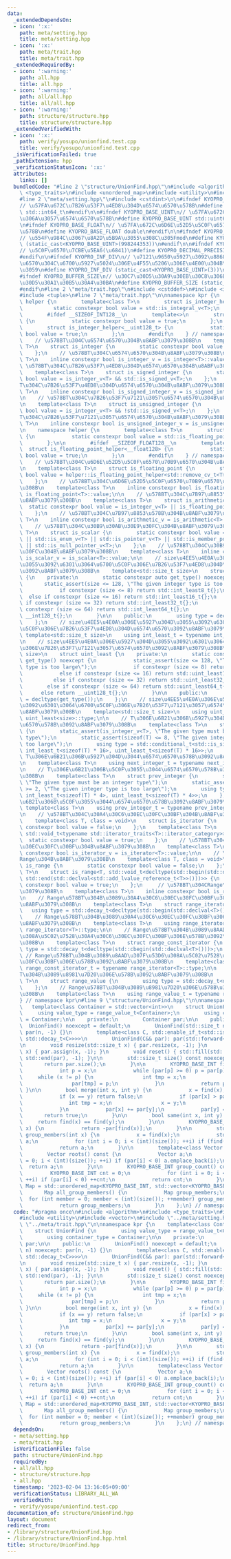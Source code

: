 ```yaml
---
data:
  _extendedDependsOn:
  - icon: ':x:'
    path: meta/setting.hpp
    title: meta/setting.hpp
  - icon: ':x:'
    path: meta/trait.hpp
    title: meta/trait.hpp
  _extendedRequiredBy:
  - icon: ':warning:'
    path: all.hpp
    title: all.hpp
  - icon: ':warning:'
    path: all/all.hpp
    title: all/all.hpp
  - icon: ':warning:'
    path: structure/structure.hpp
    title: structure/structure.hpp
  _extendedVerifiedWith:
  - icon: ':x:'
    path: verify/yosupo/unionfind.test.cpp
    title: verify/yosupo/unionfind.test.cpp
  _isVerificationFailed: true
  _pathExtension: hpp
  _verificationStatusIcon: ':x:'
  attributes:
    links: []
  bundledCode: "#line 2 \"structure/UnionFind.hpp\"\n#include <algorithm>\n#include\
    \ <type_traits>\n#include <unordered_map>\n#include <utility>\n#include <vector>\n\
    #line 2 \"meta/setting.hpp\"\n#include <cstdint>\n\n#ifndef KYOPRO_BASE_INT\n\
    // \u57FA\u672C\u7B26\u53F7\u4ED8\u304D\u6574\u6570\u578B\n#define KYOPRO_BASE_INT\
    \ std::int64_t\n#endif\n\n#ifndef KYOPRO_BASE_UINT\n// \u57FA\u672C\u7B26\u53F7\
    \u306A\u3057\u6574\u6570\u578B\n#define KYOPRO_BASE_UINT std::uint64_t\n#endif\n\
    \n#ifndef KYOPRO_BASE_FLOAT\n// \u57FA\u672C\u6D6E\u52D5\u5C0F\u6570\u70B9\u6570\
    \u578B\n#define KYOPRO_BASE_FLOAT double\n#endif\n\n#ifndef KYOPRO_DEFAULT_MOD\n\
    // \u554F\u984C\u3067\u8A2D\u5B9A\u3055\u308C\u305Fmod\n#define KYOPRO_DEFAULT_MOD\
    \ (static_cast<KYOPRO_BASE_UINT>(998244353))\n#endif\n\n#ifndef KYOPRO_DECIMAL_PRECISION\n\
    // \u5C0F\u6570\u7CBE\u5EA6(\u6841)\n#define KYOPRO_DECIMAL_PRECISION (static_cast<KYOPRO_BASE_UINT>(12))\n\
    #endif\n\n#ifndef KYOPRO_INF_DIV\n// \u7121\u9650\u5927\u3092\u8868\u3059\u6574\
    \u6570\u304C\u6700\u5927\u5024\u306E\u4F55\u5206\u306E\u4E00\u304B\u3092\u8868\
    \u3059\n#define KYOPRO_INF_DIV (static_cast<KYOPRO_BASE_UINT>(3))\n#endif\n\n\
    #ifndef KYOPRO_BUFFER_SIZE\n// \u30C7\u30D5\u30A9\u30EB\u30C8\u306E\u30D0\u30C3\
    \u30D5\u30A1\u30B5\u30A4\u30BA\n#define KYOPRO_BUFFER_SIZE (static_cast<KYOPRO_BASE_UINT>(2048))\n\
    #endif\n#line 2 \"meta/trait.hpp\"\n#include <cstddef>\n#include <iterator>\n\
    #include <tuple>\n#line 7 \"meta/trait.hpp\"\n\nnamespace kpr {\n    namespace\
    \ helper {\n        template<class T>\n        struct is_integer_helper {\n  \
    \          static constexpr bool value = std::is_integral_v<T>;\n        };\n\n\
    \        #ifdef __SIZEOF_INT128__\n        template<>\n        struct is_integer_helper<__int128_t>\
    \ {\n            static constexpr bool value = true;\n        };\n        template<>\n\
    \        struct is_integer_helper<__uint128_t> {\n            static constexpr\
    \ bool value = true;\n        };\n        #endif\n    } // namespace helper\n\n\
    \    // \u578BT\u304C\u6574\u6570\u304B\u8ABF\u3079\u308B\n    template<class\
    \ T>\n    struct is_integer {\n        static constexpr bool value = helper::is_integer_helper<std::remove_cv_t<T>>::value;\n\
    \    };\n    // \u578BT\u304C\u6574\u6570\u304B\u8ABF\u3079\u308B\n    template<class\
    \ T>\n    inline constexpr bool is_integer_v = is_integer<T>::value;\n\n    //\
    \ \u578BT\u304C\u7B26\u53F7\u4ED8\u304D\u6574\u6570\u304B\u8ABF\u3079\u308B\n\
    \    template<class T>\n    struct is_signed_integer {\n        static constexpr\
    \ bool value = is_integer_v<T> && std::is_signed_v<T>;\n    };\n    // \u578B\
    T\u304C\u7B26\u53F7\u4ED8\u304D\u6574\u6570\u304B\u8ABF\u3079\u308B\n    template<class\
    \ T>\n    inline constexpr bool is_signed_integer_v = is_signed_integer<T>::value;\n\
    \n    // \u578BT\u304C\u7B26\u53F7\u7121\u3057\u6574\u6570\u304B\u8ABF\u3079\u308B\
    \n    template<class T>\n    struct is_unsigned_integer {\n        static constexpr\
    \ bool value = is_integer_v<T> && !std::is_signed_v<T>;\n    };\n    // \u578B\
    T\u304C\u7B26\u53F7\u7121\u3057\u6574\u6570\u304B\u8ABF\u3079\u308B\n    template<class\
    \ T>\n    inline constexpr bool is_unsigned_integer_v = is_unsigned_integer<T>::value;\n\
    \n    namespace helper {\n        template<class T>\n        struct is_floating_point_helper\
    \ {\n            static constexpr bool value = std::is_floating_point_v<T>;\n\
    \        };\n\n        #ifdef __SIZEOF_FLOAT128__\n        template<>\n      \
    \  struct is_floating_point_helper<__float128> {\n            static constexpr\
    \ bool value = true;\n        };\n        #endif\n    } // namespace helper\n\n\
    \    // \u578BT\u304C\u6D6E\u52D5\u5C0F\u6570\u70B9\u6570\u304B\u8ABF\u3079\u308B\
    \n    template<class T>\n    struct is_floating_point {\n        static constexpr\
    \ bool value = helper::is_floating_point_helper<std::remove_cv_t<T>>::value;\n\
    \    };\n    // \u578BT\u304C\u6D6E\u52D5\u5C0F\u6570\u70B9\u6570\u304B\u8ABF\u3079\
    \u308B\n    template<class T>\n    inline constexpr bool is_floating_point_v =\
    \ is_floating_point<T>::value;\n\n    // \u578BT\u304C\u7B97\u8853\u578B\u304B\
    \u8ABF\u3079\u308B\n    template<class T>\n    struct is_arithmetic {\n      \
    \  static constexpr bool value = is_integer_v<T> || is_floating_point_v<T>;\n\
    \    };\n    // \u578BT\u304C\u7B97\u8853\u578B\u304B\u8ABF\u3079\u308B\n    template<class\
    \ T>\n    inline constexpr bool is_arithmetic_v = is_arithmetic<T>::value;\n\n\
    \    // \u578BT\u304C\u30B9\u30AB\u30E9\u30FC\u304B\u8ABF\u3079\u308B\n    template<class\
    \ T>\n    struct is_scalar {\n        static constexpr bool value = is_arithmetic_v<T>\
    \ || std::is_enum_v<T> || std::is_pointer_v<T> || std::is_member_pointer_v<T>\
    \ || std::is_null_pointer_v<T>;\n    };\n    // \u578BT\u304C\u30B9\u30AB\u30E9\
    \u30FC\u304B\u8ABF\u3079\u308B\n    template<class T>\n    inline constexpr bool\
    \ is_scalar_v = is_scalar<T>::value;\n\n    // size\u4EE5\u4E0A\u306E\u5927\u304D\
    \u3055\u3092\u6301\u3064\u6700\u5C0F\u306E\u7B26\u53F7\u4ED8\u304D\u6574\u6570\
    \u3092\u8ABF\u3079\u308B\n    template<std::size_t size>\n    struct int_least\
    \ {\n    private:\n        static constexpr auto get_type() noexcept {\n     \
    \       static_assert(size <= 128, \"The given integer type is too large\");\n\
    \            if constexpr (size <= 8) return std::int_least8_t{};\n          \
    \  else if constexpr (size <= 16) return std::int_least16_t{};\n            else\
    \ if constexpr (size <= 32) return std::int_least32_t{};\n            else if\
    \ constexpr (size <= 64) return std::int_least64_t{};\n            else return\
    \ __int128_t{};\n        }\n\n    public:\n        using type = decltype(get_type());\n\
    \    };\n    // size\u4EE5\u4E0A\u306E\u5927\u304D\u3055\u3092\u6301\u3064\u6700\
    \u5C0F\u306E\u7B26\u53F7\u4ED8\u304D\u6574\u6570\u3092\u8ABF\u3079\u308B\n   \
    \ template<std::size_t size>\n    using int_least_t = typename int_least<size>::type;\n\
    \n    // size\u4EE5\u4E0A\u306E\u5927\u304D\u3055\u3092\u6301\u3064\u6700\u5C0F\
    \u306E\u7B26\u53F7\u7121\u3057\u6574\u6570\u3092\u8ABF\u3079\u308B\n    template<std::size_t\
    \ size>\n    struct uint_least {\n    private:\n        static constexpr auto\
    \ get_type() noexcept {\n            static_assert(size <= 128, \"The give integer\
    \ type is too large\");\n            if constexpr (size <= 8) return std::uint_least8_t{};\n\
    \            else if constexpr (size <= 16) return std::uint_least16_t{};\n  \
    \          else if constexpr (size <= 32) return std::uint_least32_t{};\n    \
    \        else if constexpr (size <= 64) return std::uint_least64_t{};\n      \
    \      else return __uint128_t{};\n        }\n\n    public:\n        using type\
    \ = decltype(get_type());\n    };\n    // size\u4EE5\u4E0A\u306E\u5927\u304D\u3055\
    \u3092\u6301\u3064\u6700\u5C0F\u306E\u7B26\u53F7\u7121\u3057\u6574\u6570\u3092\
    \u8ABF\u3079\u308B\n    template<std::size_t size>\n    using uint_least_t = typename\
    \ uint_least<size>::type;\n\n    // T\u306E\u6B21\u306B\u5927\u304D\u3044\u6574\
    \u6570\u578B\u3092\u8ABF\u3079\u308B\n    template<class T>\n    struct next_integer\
    \ {\n        static_assert(is_integer_v<T>, \"The given type must be an integer\
    \ type\");\n        static_assert(sizeof(T) <= 8, \"The given integer type is\
    \ too large\");\n        using type = std::conditional_t<std::is_signed_v<T>,\
    \ int_least_t<sizeof(T) * 16>, uint_least_t<sizeof(T) * 16>>;\n    };\n    //\
    \ T\u306E\u6B21\u306B\u5927\u304D\u3044\u6574\u6570\u578B\u3092\u8ABF\u3079\u308B\
    \n    template<class T>\n    using next_integer_t = typename next_integer<T>::type;\n\
    \n    // T\u306E\u6B21\u306B\u5C0F\u3055\u3044\u6574\u6570\u578B\u3092\u8ABF\u3079\
    \u308B\n    template<class T>\n    struct prev_integer {\n        static_assert(is_integer_v<T>,\
    \ \"The given type must be an integer type\");\n        static_assert(sizeof(T)\
    \ >= 2, \"The given integer type is too large\");\n        using type = std::conditional_t<std::is_signed_v<T>,\
    \ int_least_t<sizeof(T) * 4>, uint_least_t<sizeof(T) * 4>>;\n    };\n    // T\u306E\
    \u6B21\u306B\u5C0F\u3055\u3044\u6574\u6570\u578B\u3092\u8ABF\u3079\u308B\n   \
    \ template<class T>\n    using prev_integer_t = typename prev_integer<T>::type;\n\
    \n    // \u578BT\u304C\u30A4\u30C6\u30EC\u30FC\u30BF\u304B\u8ABF\u3079\u308B\n\
    \    template<class T, class = void>\n    struct is_iterator {\n        static\
    \ constexpr bool value = false;\n    };\n    template<class T>\n    struct is_iterator<T,\
    \ std::void_t<typename std::iterator_traits<T>::iterator_category>> {\n      \
    \  static constexpr bool value = true;\n    };\n    // \u578BT\u304C\u30A4\u30C6\
    \u30EC\u30FC\u30BF\u304B\u8ABF\u3079\u308B\n    template<class T>\n    inline\
    \ constexpr bool is_iterator_v = is_iterator<T>::value;\n\n    // \u578BT\u304C\
    Range\u304B\u8ABF\u3079\u308B\n    template<class T, class = void>\n    struct\
    \ is_range {\n        static constexpr bool value = false;\n    };\n    template<class\
    \ T>\n    struct is_range<T, std::void_t<decltype(std::begin(std::declval<std::add_lvalue_reference_t<T>>()),\
    \ std::end(std::declval<std::add_lvalue_reference_t<T>>()))>> {\n        static\
    \ constexpr bool value = true;\n    };\n     // \u578BT\u304CRange\u304B\u8ABF\
    \u3079\u308B\n    template<class T>\n    inline constexpr bool is_range_v = is_range<T>::value;\n\
    \n    // Range\u578BT\u304B\u3089\u30A4\u30C6\u30EC\u30FC\u30BF\u306E\u578B\u3092\
    \u8ABF\u3079\u308B\n    template<class T>\n    struct range_iterator {\n     \
    \   using type = std::decay_t<decltype(std::begin(std::declval<T>()))>;\n    };\n\
    \    // Range\u578BT\u304B\u3089\u30A4\u30C6\u30EC\u30FC\u30BF\u306E\u578B\u3092\
    \u8ABF\u3079\u308B\n    template<class T>\n    using range_iterator_t = typename\
    \ range_iterator<T>::type;\n\n    // Range\u578BT\u304B\u3089\u8AAD\u307F\u53D6\
    \u308A\u5C02\u7528\u30A4\u30C6\u30EC\u30FC\u30BF\u306E\u578B\u3092\u8ABF\u3079\
    \u308B\n    template<class T>\n    struct range_const_iterator {\n        using\
    \ type = std::decay_t<decltype(std::cbegin(std::declval<T>()))>;\n    };\n   \
    \ // Range\u578BT\u304B\u3089\u8AAD\u307F\u53D6\u308A\u5C02\u7528\u30A4\u30C6\u30EC\
    \u30FC\u30BF\u306E\u578B\u3092\u8ABF\u3079\u308B\n    template<class T>\n    using\
    \ range_const_iterator_t = typename range_iterator<T>::type;\n\n    // Range\u578B\
    T\u304B\u3089\u8981\u7D20\u306E\u578B\u3092\u8ABF\u3079\u308B\n    template<class\
    \ T>\n    struct range_value {\n        using type = std::decay_t<decltype(*std::begin(std::declval<T>()))>;\n\
    \    };\n    // Range\u578BT\u304B\u3089\u8981\u7D20\u306E\u578B\u3092\u8ABF\u3079\
    \u308B\n    template<class T>\n    using range_value_t = typename range_value<T>::type;\n\
    } // namespace kpr\n#line 9 \"structure/UnionFind.hpp\"\n\nnamespace kpr {\n \
    \   template<class Container = std::vector<int>>\n    struct UnionFind {\n   \
    \     using value_type = range_value_t<Container>;\n        using container_type\
    \ = Container;\n\n    private:\n        Container par;\n\n    public:\n      \
    \  UnionFind() noexcept = default;\n        UnionFind(std::size_t n) noexcept:\
    \ par(n, -1) {}\n        template<class C, std::enable_if_t<std::is_same_v<Container,\
    \ std::decay_t<C>>>>\n        UnionFind(C&& par): par(std::forward<C>(par)) {}\n\
    \n        void resize(std::size_t x) { par.resize(x, -1); }\n        void assign(std::size_t\
    \ x) { par.assign(x, -1); }\n        void reset() { std::fill(std::begin(par),\
    \ std::end(par), -1); }\n\n        std::size_t size() const noexcept {\n     \
    \       return par.size();\n        }\n\n        KYOPRO_BASE_INT find(int x) {\n\
    \            int p = x;\n            while (par[p] >= 0) p = par[p];\n       \
    \     while (x != p) {\n                int tmp = x;\n                x = par[x];\n\
    \                par[tmp] = p;\n            }\n            return p;\n       \
    \ }\n\n        bool merge(int x, int y) {\n            x = find(x), y = find(y);\n\
    \            if (x == y) return false;\n            if (par[x] > par[y]) {\n \
    \               int tmp = x;\n                x = y;\n                y = tmp;\n\
    \            }\n            par[x] += par[y];\n            par[y] = x;\n     \
    \       return true;\n        }\n\n        bool same(int x, int y) {\n       \
    \     return find(x) == find(y);\n        }\n\n        KYOPRO_BASE_INT group_size(int\
    \ x) {\n            return -par[find(x)];\n        }\n\n        std::vector<int>\
    \ group_members(int x) {\n            x = find(x);\n            std::vector<int>\
    \ a;\n            for (int i = 0; i < (int)(size()); ++i) if (find(i) == x) a.emplace_back(i);\n\
    \            return a;\n        }\n\n        template<class Vector = std::vector<KYOPRO_BASE_INT>>\n\
    \        Vector roots() const {\n            Vector a;\n            for (int i\
    \ = 0; i < (int)(size()); ++i) if (par[i] < 0) a.emplace_back(i);\n          \
    \  return a;\n        }\n\n        KYOPRO_BASE_INT group_count() const {\n   \
    \         KYOPRO_BASE_INT cnt = 0;\n            for (int i = 0; i < (int)(size());\
    \ ++i) if (par[i] < 0) ++cnt;\n            return cnt;\n        }\n\n        template<class\
    \ Map = std::unordered_map<KYOPRO_BASE_INT, std::vector<KYOPRO_BASE_INT>>>\n \
    \       Map all_group_members() {\n            Map group_members;\n          \
    \  for (int member = 0; member < (int)(size()); ++member) group_members[find(member)].emplace_back(member);\n\
    \            return group_members;\n        }\n    };\n} // namespace kpr\n"
  code: "#pragma once\n#include <algorithm>\n#include <type_traits>\n#include <unordered_map>\n\
    #include <utility>\n#include <vector>\n#include \"../meta/setting.hpp\"\n#include\
    \ \"../meta/trait.hpp\"\n\nnamespace kpr {\n    template<class Container = std::vector<int>>\n\
    \    struct UnionFind {\n        using value_type = range_value_t<Container>;\n\
    \        using container_type = Container;\n\n    private:\n        Container\
    \ par;\n\n    public:\n        UnionFind() noexcept = default;\n        UnionFind(std::size_t\
    \ n) noexcept: par(n, -1) {}\n        template<class C, std::enable_if_t<std::is_same_v<Container,\
    \ std::decay_t<C>>>>\n        UnionFind(C&& par): par(std::forward<C>(par)) {}\n\
    \n        void resize(std::size_t x) { par.resize(x, -1); }\n        void assign(std::size_t\
    \ x) { par.assign(x, -1); }\n        void reset() { std::fill(std::begin(par),\
    \ std::end(par), -1); }\n\n        std::size_t size() const noexcept {\n     \
    \       return par.size();\n        }\n\n        KYOPRO_BASE_INT find(int x) {\n\
    \            int p = x;\n            while (par[p] >= 0) p = par[p];\n       \
    \     while (x != p) {\n                int tmp = x;\n                x = par[x];\n\
    \                par[tmp] = p;\n            }\n            return p;\n       \
    \ }\n\n        bool merge(int x, int y) {\n            x = find(x), y = find(y);\n\
    \            if (x == y) return false;\n            if (par[x] > par[y]) {\n \
    \               int tmp = x;\n                x = y;\n                y = tmp;\n\
    \            }\n            par[x] += par[y];\n            par[y] = x;\n     \
    \       return true;\n        }\n\n        bool same(int x, int y) {\n       \
    \     return find(x) == find(y);\n        }\n\n        KYOPRO_BASE_INT group_size(int\
    \ x) {\n            return -par[find(x)];\n        }\n\n        std::vector<int>\
    \ group_members(int x) {\n            x = find(x);\n            std::vector<int>\
    \ a;\n            for (int i = 0; i < (int)(size()); ++i) if (find(i) == x) a.emplace_back(i);\n\
    \            return a;\n        }\n\n        template<class Vector = std::vector<KYOPRO_BASE_INT>>\n\
    \        Vector roots() const {\n            Vector a;\n            for (int i\
    \ = 0; i < (int)(size()); ++i) if (par[i] < 0) a.emplace_back(i);\n          \
    \  return a;\n        }\n\n        KYOPRO_BASE_INT group_count() const {\n   \
    \         KYOPRO_BASE_INT cnt = 0;\n            for (int i = 0; i < (int)(size());\
    \ ++i) if (par[i] < 0) ++cnt;\n            return cnt;\n        }\n\n        template<class\
    \ Map = std::unordered_map<KYOPRO_BASE_INT, std::vector<KYOPRO_BASE_INT>>>\n \
    \       Map all_group_members() {\n            Map group_members;\n          \
    \  for (int member = 0; member < (int)(size()); ++member) group_members[find(member)].emplace_back(member);\n\
    \            return group_members;\n        }\n    };\n} // namespace kpr\n"
  dependsOn:
  - meta/setting.hpp
  - meta/trait.hpp
  isVerificationFile: false
  path: structure/UnionFind.hpp
  requiredBy:
  - all/all.hpp
  - structure/structure.hpp
  - all.hpp
  timestamp: '2023-02-04 13:16:05+09:00'
  verificationStatus: LIBRARY_ALL_WA
  verifiedWith:
  - verify/yosupo/unionfind.test.cpp
documentation_of: structure/UnionFind.hpp
layout: document
redirect_from:
- /library/structure/UnionFind.hpp
- /library/structure/UnionFind.hpp.html
title: structure/UnionFind.hpp
---
```

